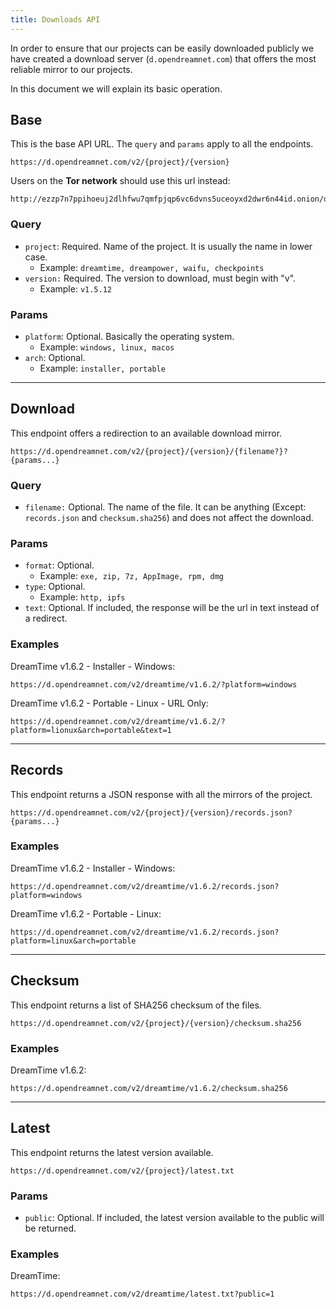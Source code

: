 ```yaml
---
title: Downloads API
---
```


In order to ensure that our projects can be easily downloaded publicly we have created a download server (`d.opendreamnet.com`) that offers the most reliable mirror to our projects.

In this document we will explain its basic operation.

## Base

This is the base API URL. The `query` and `params` apply to all the endpoints.

```
https://d.opendreamnet.com/v2/{project}/{version}
```

Users on the **Tor network** should use this url instead:

```
http://ezzp7n7ppihoeuj2dlhfwu7qmfpjqp6vc6dvns5uceoyxd2dwr6n44id.onion/downloads/v2/{project}/{version}
```

### Query

- `project`: Required. Name of the project. It is usually the name in lower case. 
  - Example: `dreamtime, dreampower, waifu, checkpoints`
- `version:` Required. The version to download, must begin with "v".
  - Example: `v1.5.12`
 
### Params

- `platform`: Optional. Basically the operating system.
  - Example: `windows, linux, macos`
- `arch`: Optional. 
  - Example: `installer, portable`

---

## Download

This endpoint offers a redirection to an available download mirror.

```
https://d.opendreamnet.com/v2/{project}/{version}/{filename?}?{params...}
```

### Query

- `filename:` Optional. The name of the file. It can be anything (Except: `records.json` and `checksum.sha256`) and does not affect the download.

### Params

- `format`: Optional. 
  - Example: `exe, zip, 7z, AppImage, rpm, dmg`
- `type`: Optional.
  - Example: `http, ipfs`
- `text`: Optional. If included, the response will be the url in text instead of a redirect.

### Examples

DreamTime v1.6.2 - Installer - Windows:

```
https://d.opendreamnet.com/v2/dreamtime/v1.6.2/?platform=windows
```

DreamTime v1.6.2 - Portable - Linux - URL Only:

```
https://d.opendreamnet.com/v2/dreamtime/v1.6.2/?platform=lionux&arch=portable&text=1
```

---

## Records

This endpoint returns a JSON response with all the mirrors of the project.

```
https://d.opendreamnet.com/v2/{project}/{version}/records.json?{params...}
```

### Examples

DreamTime v1.6.2 - Installer - Windows:

```
https://d.opendreamnet.com/v2/dreamtime/v1.6.2/records.json?platform=windows
```

DreamTime v1.6.2 - Portable - Linux:

```
https://d.opendreamnet.com/v2/dreamtime/v1.6.2/records.json?platform=linux&arch=portable
```

---

## Checksum

This endpoint returns a list of SHA256 checksum of the files.

```
https://d.opendreamnet.com/v2/{project}/{version}/checksum.sha256
```

### Examples

DreamTime v1.6.2:

```
https://d.opendreamnet.com/v2/dreamtime/v1.6.2/checksum.sha256
```

---

## Latest

This endpoint returns the latest version available.

```
https://d.opendreamnet.com/v2/{project}/latest.txt
```

### Params

- `public`: Optional. If included, the latest version available to the public will be returned.

### Examples

DreamTime:

```
https://d.opendreamnet.com/v2/dreamtime/latest.txt?public=1
```